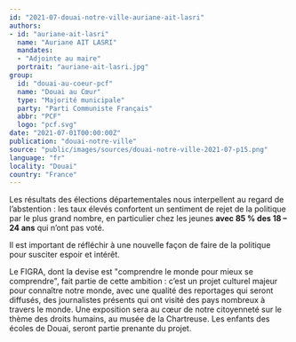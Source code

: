 ```yaml
---
id: "2021-07-douai-notre-ville-auriane-ait-lasri"
authors:
- id: "auriane-ait-lasri"
  name: "Auriane AIT LASRI"
  mandates: 
  - "Adjointe au maire"
  portrait: "auriane-ait-lasri.jpg"
group:
  id: "douai-au-coeur-pcf"
  name: "Douai au Cœur"
  type: "Majorité municipale"
  party: "Parti Communiste Français"
  abbr: "PCF"
  logo: "pcf.svg"
date: "2021-07-01T00:00:00Z"
publication: "douai-notre-ville"
source: "public/images/sources/douai-notre-ville-2021-07-p15.png"
language: "fr"
locality: "Douai"
country: "France"
---
```


Les résultats des élections départementales nous interpellent au regard de l’abstention : les taux élevés confortent un sentiment de rejet de la politique par le plus grand nombre, en particulier chez les jeunes __avec 85 % des 18 – 24 ans__ qui n’ont pas voté.

Il est important de réfléchir à une nouvelle façon de faire de la politique pour susciter espoir et intérêt.

Le FIGRA, dont la devise est "comprendre le monde pour mieux se comprendre", fait partie de cette ambition : c’est un projet culturel majeur pour connaître notre monde, avec une qualité des reportages qui seront diffusés, des journalistes présents qui ont visité des pays nombreux à travers le monde. Une exposition sera au cœur de notre citoyenneté sur le thème des droits humains, au musée de la Chartreuse. Les enfants des écoles de Douai, seront partie prenante du projet.
